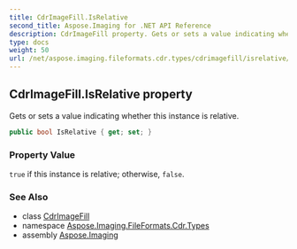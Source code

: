 ```yaml
---
title: CdrImageFill.IsRelative
second_title: Aspose.Imaging for .NET API Reference
description: CdrImageFill property. Gets or sets a value indicating whether this instance is relative
type: docs
weight: 50
url: /net/aspose.imaging.fileformats.cdr.types/cdrimagefill/isrelative/
---
```

## CdrImageFill.IsRelative property

Gets or sets a value indicating whether this instance is relative.

```csharp
public bool IsRelative { get; set; }
```

### Property Value

`true` if this instance is relative; otherwise, `false`.

### See Also

* class [CdrImageFill](../)
* namespace [Aspose.Imaging.FileFormats.Cdr.Types](../../cdrimagefill/)
* assembly [Aspose.Imaging](../../../)


